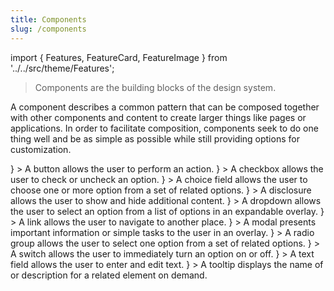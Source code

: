 ```yaml
---
title: Components
slug: /components
---
```


import { Features, FeatureCard, FeatureImage } from '../../src/theme/Features';

> Components are the building blocks of the design system.

A component describes a common pattern that can be composed together with other components and content to create larger things like pages or applications.
In order to facilitate composition, components seek to do one thing well and be as simple as possible while still providing options for customization.

<Features basePath="/docs/components/" columns={3}>
	<FeatureCard title="Button" slug="button"
		media={<FeatureImage src="/img/button.png" />}
	>
		A button allows the user to perform an action.
	</FeatureCard>
	<FeatureCard title="Checkbox" slug="checkbox"
		media={<FeatureImage src="/img/checkbox.png" />}
	>
		A checkbox allows the user to check or uncheck an option.
	</FeatureCard>
	<FeatureCard title="Choice Field" slug="choice-field"
		media={<FeatureImage />}
	>
		A choice field allows the user to choose one or more option from a set of related options.
	</FeatureCard>
	<FeatureCard title="Disclosure" slug="disclosure"
		media={<FeatureImage src="/img/disclosure.png" />}
	>
		A disclosure allows the user to show and hide additional content.
	</FeatureCard>
	<FeatureCard title="Dropdown" slug="dropdown"
		media={<FeatureImage />}
	>
		A dropdown allows the user to select an option from a list of options in an expandable overlay.
	</FeatureCard>
	<FeatureCard title="Link" slug="link"
		media={<FeatureImage />}
	>
		A link allows the user to navigate to another place.
	</FeatureCard>
	<FeatureCard title="Modal" slug="modal"
		media={<FeatureImage />}
	>
		A modal presents important information or simple tasks to the user in an overlay.
	</FeatureCard>
	<FeatureCard title="Radio Group" slug="radio-group"
		media={<FeatureImage />}
	>
		A radio group allows the user to select one option from a set of related options.
	</FeatureCard>
	<FeatureCard title="Switch" slug="switch"
		media={<FeatureImage />}
	>
		A switch allows the user to immediately turn an option on or off.
	</FeatureCard>
	<FeatureCard title="Text Field" slug="text-field"
		media={<FeatureImage />}
	>
		A text field allows the user to enter and edit text.
	</FeatureCard>
	<FeatureCard title="Tooltip" slug="tooltip"
		media={<FeatureImage />}
	>
		A tooltip displays the name of or description for a related element on demand.
	</FeatureCard>
</Features>
